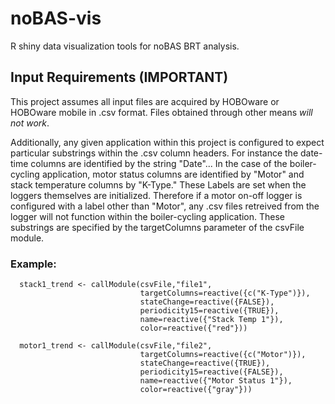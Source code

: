 # noBAS-vis
R shiny data visualization tools for noBAS BRT analysis.

## Input Requirements (IMPORTANT)
This project assumes all input files are acquired by HOBOware or HOBOware mobile in .csv format.
Files obtained through other means *will not work*. 

Additionally, any given application within this project is configured to expect particular substrings
within the .csv column headers. For instance the date-time columns are identified by the string "Date"...
In the case of the boiler-cycling application, motor status columns are identified by "Motor" and
stack temperature columns by "K-Type." These Labels are set when the loggers themselves are initialized.
Therefore if a motor on-off logger is configured with a label other than "Motor", any .csv files
retreived from the logger will not function within the boiler-cycling application. These substrings are
specified by the targetColumns parameter of the csvFile module. 

### Example: 
```
  stack1_trend <- callModule(csvFile,"file1",
                             targetColumns=reactive({c("K-Type")}), 
                             stateChange=reactive({FALSE}), 
                             periodicity15=reactive({TRUE}),
                             name=reactive({"Stack Temp 1"}),
                             color=reactive({"red"}))
  
  motor1_trend <- callModule(csvFile,"file2",
                             targetColumns=reactive({c("Motor")}), 
                             stateChange=reactive({TRUE}), 
                             periodicity15=reactive({FALSE}),
                             name=reactive({"Motor Status 1"}),
                             color=reactive({"gray"}))

```
